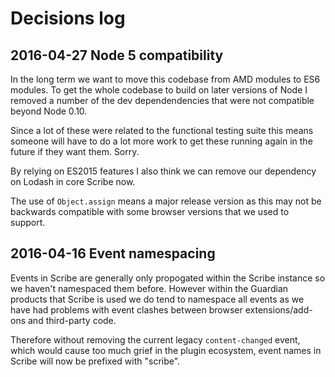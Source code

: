 
# Decisions log

## 2016-04-27 Node 5 compatibility

In the long term we want to move this codebase from AMD modules to ES6 modules. To get the whole codebase to build on later versions of Node I removed a number of the dev dependendencies that were not compatible beyond Node 0.10.

Since a lot of these were related to the functional testing suite this means someone will have to do a lot more work to get these running again in the future if they want them. Sorry.

By relying on ES2015 features I also think we can remove our dependency on Lodash in core Scribe now.

The use of `Object.assign` means a major release version as this may not be backwards compatible with some browser versions that we used to support.

## 2016-04-16 Event namespacing

Events in Scribe are generally only propogated within the Scribe instance so we haven't namespaced them before. However within the Guardian products that Scribe is used we do tend to namespace all events as we have had problems with event clashes between browser extensions/add-ons and third-party code.

Therefore without removing the current legacy `content-changed` event, which would cause too much grief in the plugin ecosystem, event names in Scribe will now be prefixed with "scribe".
